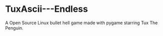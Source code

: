# TuxAscii---Endless
A Open Source Linux bullet hell game made with pygame starring Tux The Penguin.


                                     
                                     

